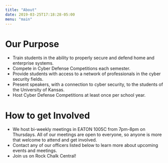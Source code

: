 ```yaml
---
title: "About"
date: 2019-03-25T17:18:28-05:00
menu: "main"
---
```



# Our Purpose
 - Train students in the ability to properly secure and defend home and enterprise systems.
 - Compete in Cyber Defense Competitions each semester.
 - Provide students with access to a network of professionals in the cyber security fields.
 - Present speakers, with a connection to cyber security, to the students of the University of Kansas.
 - Host Cyber Defense Competitions at least once per school year.
 
# How to get Involved
 - We host bi-weekly meetings in EATON 1005C from 7pm-8pm on Thursdays. All of our meetings are open to everyone,
 so anyone is more that welcome to attend and get involved.
 - Contact any of our officers listed below to learn more about upcoming events and meetings.
 - Join us on Rock Chalk Central!
